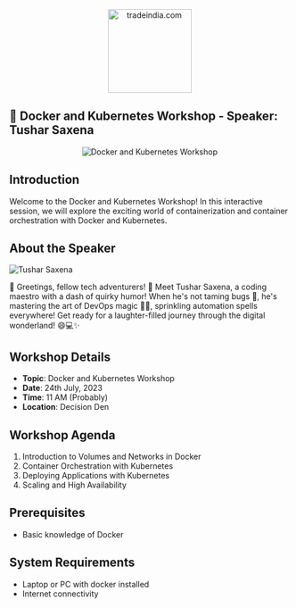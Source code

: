 <div align="center">
  <img src="https://cdn6.aptoide.com/imgs/3/2/5/3259518530229cb1241db71b098de3b3_icon.png" alt="tradeindia.com" width="150" height="150">
</div>

## :whale: Docker and Kubernetes Workshop - Speaker: Tushar Saxena

<div align="center">
  <img src="https://www.redarris.com/assets/img/blog/docker-kubernetes.png" alt="Docker and Kubernetes Workshop">
</div>

## Introduction

Welcome to the Docker and Kubernetes Workshop! In this interactive session, we will explore the exciting world of containerization and container orchestration with Docker and Kubernetes.

## About the Speaker

![Tushar Saxena](https://i.pinimg.com/originals/30/d0/f7/30d0f76eaf15e28b788086a305c78222.gif)

👋 Greetings, fellow tech adventurers! 🚀 Meet Tushar Saxena, a coding maestro with a dash of quirky humor! When he's not taming bugs 🐛, he's mastering the art of DevOps magic 🧙‍♂️, sprinkling automation spells everywhere! Get ready for a laughter-filled journey through the digital wonderland! 😄💻✨

## Workshop Details

- **Topic**: Docker and Kubernetes Workshop
- **Date**: 24th July, 2023
- **Time**: 11 AM (Probably)
- **Location**: Decision Den 

## Workshop Agenda

1. Introduction to Volumes and Networks in Docker
2. Container Orchestration with Kubernetes
3. Deploying Applications with Kubernetes
4. Scaling and High Availability

## Prerequisites

- Basic knowledge of Docker

## System Requirements

- Laptop or PC with docker installed
- Internet connectivity
